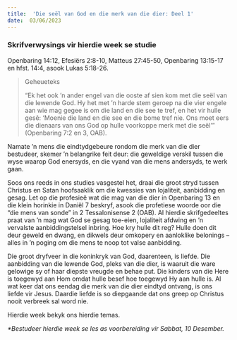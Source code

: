 ```yaml
---
title:  'Die seël van God en die merk van die dier: Deel 1'
date:  03/06/2023
---
```


### Skrifverwysings vir hierdie week se studie
Openbaring 14:12, Efesiërs 2:8-10, Matteus 27:45-50, Openbaring 13:15-17 en hfst. 14:4, asook Lukas 5:18-26.

> <p>Geheueteks</p>
> “Ek het ook ’n ander engel van die ooste af sien kom met die seël van die lewende God. Hy het met ’n harde stem geroep na die vier engele aan wie mag gegee is om die land en die see te tref, en het vir hulle gesê: ‘Moenie die land en die see en die bome tref nie. Ons moet eers die dienaars van ons God op hulle voorkoppe merk met die seël’” (Openbaring 7:2 en 3, OAB).

Namate ’n mens die eindtydgebeure rondom die merk van die dier bestudeer, skemer ’n belangrike feit deur: die geweldige verskil tussen die wyse waarop God enersyds, en die vyand van die mens andersyds, te werk gaan.

Soos ons reeds in ons studies vasgestel het, draai die groot stryd tussen Christus en Satan hoofsaaklik om die kwessies van lojaliteit, aanbidding en gesag. Let op die profesieë wat die mag van die dier in Openbaring 13 en die klein horinkie in Daniël 7 beskryf, asook die profetiese woorde oor die “die mens van sonde” in 2 Tessalonisense 2 (OAB). Al hierdie skrifgedeeltes praat van ’n mag wat God se gesag toe-eien, lojaliteit afdwing en ’n vervalste aanbiddingstelsel inbring. Hoe kry hulle dit reg? Hulle doen dit deur geweld en dwang, en dikwels deur omkopery en aanloklike belonings – alles in ’n poging om die mens te noop tot valse aanbidding.

Die groot dryfveer in die koninkryk van God, daarenteen, is liefde. Die aanbidding van die lewende God, pleks van die dier, is waaruit die ware gelowige sy of haar diepste vreugde en behae put. Die kinders van die Here is toegewyd aan Hom omdat hulle besef hoe toegewyd Hy aan hulle is. Al wat keer dat ons eendag die merk van die dier eindtyd ontvang, is ons liefde vir Jesus. Daardie liefde is so diepgaande dat ons greep op Christus nooit verbreek sal word nie.

Hierdie week bekyk ons hierdie temas.

_*Bestudeer hierdie week se les as voorbereiding vir Sabbat, 10 Desember._
